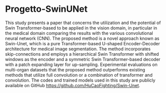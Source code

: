 # Progetto-SwinUNet
This study presents a paper that concerns the utilization and the potential of Swin Transformer-based to be applied in the vision domain, in particular in the medical domain comparing the results with the various convolutional neural network (CNN). The proposed method is a novel approach known as Swin-Unet, which is a pure Transformer-based U-shaped Encoder-Decoder architecture for medical image segmentation. The method incorporates skip-connections and employs a hierarchical Swin Transformer with shifted windows as the encoder and a symmetric Swin Transformer-based decoder with a patch expanding layer for up-sampling. Experimental evaluations on multi-organ datasets that the proposed method outperforms existing methods that utilize full convolution or a combination of transformer and convolution. The codes and trained models used in this study are publicly available on GitHub https://github.com/HuCaoFighting/Swin-Unet.
